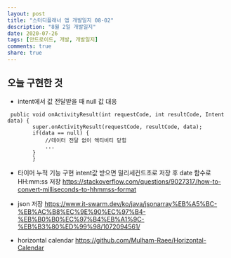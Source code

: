 ```yaml
---
layout: post
title: "스터디플래너 앱 개발일지 08-02"
description: "8월 2일 개발일지"
date: 2020-07-26
tags: [안드로이드, 개발, 개발일지]
comments: true
share: true
---
```


## 오늘 구현한 것
- intent에서 값 전달받을 때 null 값 대응
~~~
 public void onActivityResult(int requestCode, int resultCode, Intent data) {
        super.onActivityResult(requestCode, resultCode, data);
        if(data == null) {
            //데이터 전달 없이 액티비티 닫힘
            ...
        }
        }
~~~

- 타이머 누적 기능 구현
intent값 받으면 밀리세컨드초로 저장 후 date 함수로 HH:mm:ss 저장
https://stackoverflow.com/questions/9027317/how-to-convert-milliseconds-to-hhmmss-format

- json 저장
https://www.it-swarm.dev/ko/java/jsonarray%EB%A5%BC-%EB%AC%B8%EC%9E%90%EC%97%B4-%EB%B0%B0%EC%97%B4%EB%A1%9C-%EB%B3%80%ED%99%98/1072094561/

- horizontal calendar 
https://github.com/Mulham-Raee/Horizontal-Calendar

